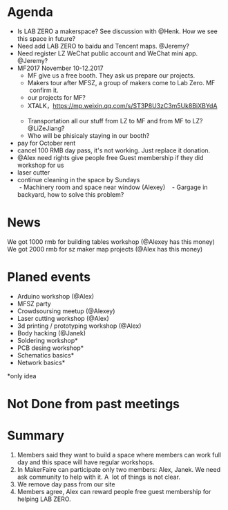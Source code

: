 # Agenda

- Is LAB ZERO a makerspace? See discussion with @Henk. How we see this space in future?
- Need add LAB ZERO to baidu and Tencent maps. @Jeremy?  
- Need register LZ WeChat public account and WeChat mini app. @Jeremy? 
- MF2017 November 10-12.2017     
  * MF give us a free booth. They ask us prepare our projects.     
  * Makers tour after MFSZ, a group of makers come to Lab Zero. MF  confirm it.    
  * our projects for MF?        
  * XTALK，https://mp.weixin.qq.com/s/ST3P8U3zC3m5Uk8BiXBYdA        
  * Transportation all our stuff from LZ to MF and from MF to LZ? @LiZeJiang?      
  * Who will be phisicaly staying in our booth?        
- pay for October rent   
- cancel 100 RMB day pass, it's not working. Just replace it donation.
- @Alex need rights give people free Guest membership if they did workshop for us
- laser cutter 
- continue cleaning in the space by Sundays    
  - Machinery room and space near window (Alexey)   
  - Gargage in backyard, how to solve this problem?   
  
# News

We got 1000 rmb for building tables workshop (@Alexey has this money)   
We got 2000 rmb for sz maker map projects (@Alex has this money)   

# Planed events

- Arduino workshop (@Alex)  
- MFSZ party  
- Crowdsoursing meetup (@Alexey)  
- Laser cutting workshop (@Alex)  
- 3d printing / prototyping workshop (@Alex)  
- Body hacking (@Janek) 
- Soldering workshop*  
- PCB desing workshop*  
- Schematics basics*  
- Network basics*   

*only idea

# Not Done from past meetings  

# Summary
 
 1. Members said they want to build a space where members can work full day and this space will have regular workshops.
 2. In MakerFaire can participate only two members: Alex, Janek. We need ask community to help with it. A  lot of things is not clear.    
 3. We remove day pass from our site   
 4. Members agree, Alex can reward people free guest membership for helping LAB ZERO.         
